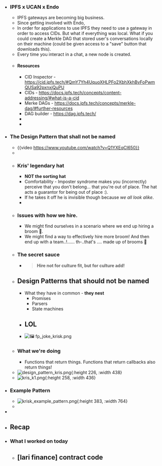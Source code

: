 - ### IPFS x UCAN x Endo
	- IPFS gateways are becoming big business.
	- Since getting involved with Endo,
	- In order for applications to use IPFS they need to use a gateway in order to access CIDs. But what if everything was local. What if you could create a Merkle DAG that stored user's conversations locally on their machine (could be given access to a "save" button that downloads this).
	- Every time you interact in a chat, a new node is created.
	- #### Resources
		- CID Inspector - https://cid.ipfs.tech/#QmY7Yh4UquoXHLPFo2XbhXkhBvFoPwmQUSa92pxnxjQuPU
		- CIDs - https://docs.ipfs.tech/concepts/content-addressing/#what-is-a-cid
		- Merke DAGs - https://docs.ipfs.tech/concepts/merkle-dag/#further-resources
		- DAG builder - https://dag.ipfs.tech/
		-
		-
- ### The Design Pattern that shall not be named
	- {{video https://www.youtube.com/watch?v=Q1YXEqCl650}}
	-
	- ### Kris' legendary hat
		- **NOT the sorting hat**
		- Comfortability - Imposter syndrome makes you (incorrectly) perceive that you don't belong... that you're out of place. The hat acts a guarantor for being out of place :).
		- If he takes it off he is invisible though because *we all look alike*.
		-
	- ### Issues with how we hire.
		- We might find ourselves in a scenario where we end up hiring a broom 🧹.
		- We might find a way to effectively hire more broom! And then end up with a team..!...... th-..that's .... made up of brooms 🧹
	- ### The secret sauce
		- > **Hire not for culture fit, but for culture add!**
	- ## Design Patterns that should not be named
		- What they have in common - **they nest**
			- Promises
			- Parsers
			- State machines
		- ## LOL
		- ![🖼 fp_joke_krisk.png](file:///Users/tgreco/Desktop/fp_joke_krisk.png)
	- ### What we're doing
		- Functions that return things. Functions that return callbacks also return things!
	- ![design_pattern_kris.png](../assets/design_pattern_kris_1689919244765_0.png){:height 226, :width 438}
	- ![kris_k1.png](../assets/kris_k1_1689919257062_0.png){:height 258, :width 436}
- ### Example Pattern
	- ![krisk_example_pattern.png](../assets/krisk_example_pattern_1689919430351_0.png){:height 383, :width 764}
	-
-
- ## Recap
- ### What I worked on today
	- [lari finance] contract code
		-